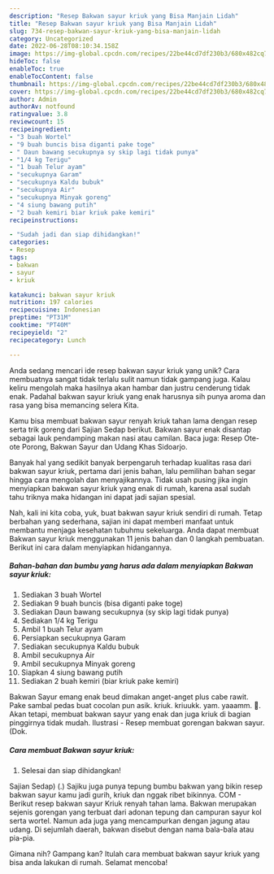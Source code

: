 ```yaml
---
description: "Resep Bakwan sayur kriuk yang Bisa Manjain Lidah"
title: "Resep Bakwan sayur kriuk yang Bisa Manjain Lidah"
slug: 734-resep-bakwan-sayur-kriuk-yang-bisa-manjain-lidah
category: Uncategorized
date: 2022-06-28T08:10:34.158Z
image: https://img-global.cpcdn.com/recipes/22be44cd7df230b3/680x482cq70/bakwan-sayur-kriuk-foto-resep-utama.jpg
hideToc: false
enableToc: true
enableTocContent: false
thumbnail: https://img-global.cpcdn.com/recipes/22be44cd7df230b3/680x482cq70/bakwan-sayur-kriuk-foto-resep-utama.jpg
cover: https://img-global.cpcdn.com/recipes/22be44cd7df230b3/680x482cq70/bakwan-sayur-kriuk-foto-resep-utama.jpg
author: Admin
authorAv: notfound
ratingvalue: 3.8
reviewcount: 15
recipeingredient:
- "3 buah Wortel"
- "9 buah buncis bisa diganti pake toge"
- " Daun bawang secukupnya sy skip lagi tidak punya"
- "1/4 kg Terigu"
- "1 buah Telur ayam"
- "secukupnya Garam"
- "secukupnya Kaldu bubuk"
- "secukupnya Air"
- "secukupnya Minyak goreng"
- "4 siung bawang putih"
- "2 buah kemiri biar kriuk pake kemiri"
recipeinstructions:

- "Sudah jadi dan siap dihidangkan!"
categories:
- Resep
tags:
- bakwan
- sayur
- kriuk

katakunci: bakwan sayur kriuk 
nutrition: 197 calories
recipecuisine: Indonesian
preptime: "PT31M"
cooktime: "PT40M"
recipeyield: "2"
recipecategory: Lunch

---
```





Anda sedang mencari ide resep bakwan sayur kriuk yang unik? Cara membuatnya sangat tidak terlalu sulit namun tidak gampang juga. Kalau keliru mengolah maka hasilnya akan hambar dan justru cenderung tidak enak. Padahal bakwan sayur kriuk yang enak harusnya sih punya aroma dan rasa yang bisa memancing selera Kita.





Kamu bisa membuat bakwan sayur renyah kriuk tahan lama dengan resep serta trik goreng dari Sajian Sedap berikut. Bakwan sayur enak disantap sebagai lauk pendamping makan nasi atau camilan. Baca juga: Resep Ote-ote Porong, Bakwan Sayur dan Udang Khas Sidoarjo.

Banyak hal yang sedikit banyak berpengaruh terhadap kualitas rasa dari bakwan sayur kriuk, pertama dari jenis bahan, lalu pemilihan bahan segar hingga cara mengolah dan menyajikannya. Tidak usah pusing jika ingin menyiapkan bakwan sayur kriuk yang enak di rumah, karena asal sudah tahu triknya maka hidangan ini dapat jadi sajian spesial.






Nah, kali ini kita coba, yuk, buat bakwan sayur kriuk sendiri di rumah. Tetap berbahan yang sederhana, sajian ini dapat memberi manfaat untuk membantu menjaga kesehatan tubuhmu sekeluarga. Anda dapat membuat Bakwan sayur kriuk menggunakan 11 jenis bahan dan 0 langkah pembuatan. Berikut ini cara dalam menyiapkan hidangannya.

<!--inarticleads1-->

##### Bahan-bahan dan bumbu yang harus ada dalam menyiapkan Bakwan sayur kriuk:

1. Sediakan 3 buah Wortel
1. Sediakan 9 buah buncis (bisa diganti pake toge)
1. Sediakan  Daun bawang secukupnya (sy skip lagi tidak punya)
1. Sediakan 1/4 kg Terigu
1. Ambil 1 buah Telur ayam
1. Persiapkan secukupnya Garam
1. Sediakan secukupnya Kaldu bubuk
1. Ambil secukupnya Air
1. Ambil secukupnya Minyak goreng
1. Siapkan 4 siung bawang putih
1. Sediakan 2 buah kemiri (biar kriuk pake kemiri)


Bakwan Sayur emang enak beud dimakan anget-anget plus cabe rawit. Pake sambal pedas buat cocolan pun asik. kriuk. kriuukk. yam. yaaamm. 🤤. Akan tetapi, membuat bakwan sayur yang enak dan juga kriuk di bagian pinggirnya tidak mudah. Ilustrasi - Resep membuat gorengan bakwan sayur. (Dok. 

<!--inarticleads2-->

##### Cara membuat Bakwan sayur kriuk:


1. Selesai dan siap dihidangkan!

Sajian Sedap) (.) Sajiku juga punya tepung bumbu bakwan yang bikin resep bakwan sayur kamu jadi gurih, kriuk dan nggak ribet bikinnya. COM - Berikut resep bakwan sayur Kriuk renyah tahan lama. Bakwan merupakan sejenis gorengan yang terbuat dari adonan tepung dan campuran sayur kol serta wortel. Namun ada juga yang mencampurkan dengan jagung atau udang. Di sejumlah daerah, bakwan disebut dengan nama bala-bala atau pia-pia. 

Gimana nih? Gampang kan? Itulah cara membuat bakwan sayur kriuk yang bisa anda lakukan di rumah. Selamat mencoba!
